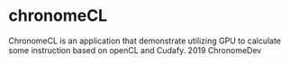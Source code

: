 # chronomeCL
ChronomeCL is an application that demonstrate utilizing GPU to calculate some instruction based on openCL and Cudafy.
2019 ChronomeDev 
